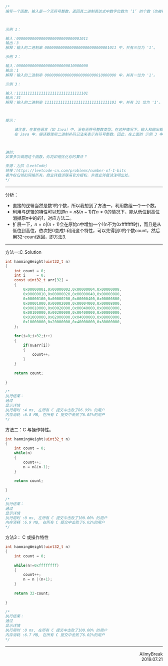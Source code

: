 ```C
/*
编写一个函数，输入是一个无符号整数，返回其二进制表达式中数字位数为 ‘1’ 的个数（也被称为汉明重量）。

 

示例 1：

输入：00000000000000000000000000001011
输出：3
解释：输入的二进制串 00000000000000000000000000001011 中，共有三位为 '1'。

示例 2：

输入：00000000000000000000000010000000
输出：1
解释：输入的二进制串 00000000000000000000000010000000 中，共有一位为 '1'。

示例 3：

输入：11111111111111111111111111111101
输出：31
解释：输入的二进制串 11111111111111111111111111111101 中，共有 31 位为 '1'。

 

提示：

    请注意，在某些语言（如 Java）中，没有无符号整数类型。在这种情况下，输入和输出都将被指定为有符号整数类型，并且不应影响您的实现，因为无论整数是有符号的还是无符号的，其内部的二进制表示形式都是相同的。
    在 Java 中，编译器使用二进制补码记法来表示有符号整数。因此，在上面的 示例 3 中，输入表示有符号整数 -3。

 

进阶:
如果多次调用这个函数，你将如何优化你的算法？

来源：力扣（LeetCode）
链接：https://leetcode-cn.com/problems/number-of-1-bits
著作权归领扣网络所有。商业转载请联系官方授权，非商业转载请注明出处。
*/
```

***

分析：

+ 直接的逻辑当然是数1的个数，所以我想到了方法一，利用数组一个一个数。
+ 利用与逻辑的特性可以知道$n=n\&(n-1)$在$n\ne0$的情况下，能从低位到高位消掉原$n$中的的1，对应方法二。
+ 扩展一下，$n=n|(n+1)$会在原始$n$中增加一个1(n不为0xffffffff时)，而且是从低位到高位，依次把0变成1.利用这个特性，可以先得到0的个数count，然后用32-count返回，即方法3.

***

方法一:C_Solution

```C
int hammingWeight(uint32_t n)
{
    int count = 0;
    int i     = 0;
    const uint32_t arr[32] =
    {
        0x00000001,0x00000002,0x00000004,0x00000008,
        0x00000010,0x00000020,0x00000040,0x00000080,  
        0x00000100,0x00000200,0x00000400,0x00000800,
        0x00001000,0x00002000,0x00004000,0x00008000, 
        0x00010000,0x00020000,0x00040000,0x00080000,
        0x00100000,0x00200000,0x00400000,0x00800000,  
        0x01000000,0x02000000,0x04000000,0x08000000,
        0x10000000,0x20000000,0x40000000,0x80000000,                
    };
    
    for(i=0;i<32;i++)
    {
        if(n&arr[i])
        {
            count++;
        }
    }
    
    return count;
    
}

/*
执行结果：
通过
显示详情
执行用时 :4 ms, 在所有 C 提交中击败了86.99% 的用户
内存消耗 :6.8 MB, 在所有 C 提交中击败了6.02%的用户
*/
```

方法二：C 与操作特性。

```C
int hammingWeight(uint32_t n)
{
    int count = 0;
    while(n)
    {
        count++;
        n = n&(n-1);
    }
    
    return count;
    
}

/*
执行结果：
通过
显示详情
执行用时 :0 ms, 在所有 C 提交中击败了100.00% 的用户
内存消耗 :6.9 MB, 在所有 C 提交中击败了6.02%的用户
*/
```

方法3： C 或操作特性

```C
int hammingWeight(uint32_t n)
{
    int count = 0;
    
    while(n!=0xffffffff)
    {
        count++;
        n = n |(n+1);
    }
    
    return 32-count;
    
}

/*
执行结果：
通过
显示详情
执行用时 :0 ms, 在所有 C 提交中击败了100.00% 的用户
内存消耗 :6.7 MB, 在所有 C 提交中击败了6.02%的用户
*/
```



***

<div align = right>
    AlimyBreak
</div>

<div align = right>
    2019.07.21
</div>

